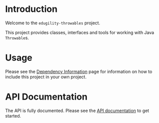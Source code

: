 <!-- -*- markdown -*- -->
# Introduction

Welcome to the `edugility-throwables` project.

This project provides classes, interfaces and tools for working with
Java `Throwable`s.

# Usage

Please see the [Dependency Information][2] page for information on how
to include this project in your own project.

# API Documentation

The API is fully documented.  Please see the [API documentation][1] to
get started.

[1]: apidocs/index.html
[2]: dependency-info.html

